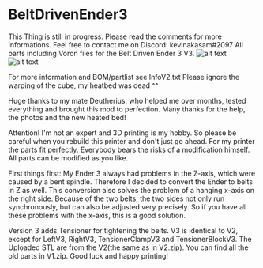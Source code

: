 # BeltDrivenEnder3
This Thing is still in progress. Please read the comments for more Informations. Feel free to contact me on Discord: kevinakasam#2097
All parts including Voron files for the Belt Driven Ender 3 V3.
![alt text](https://github.com/kevinakasam/BeltDrivenEnder3/blob/main/BD_V3.jpg?raw=true)
![alt text](https://github.com/kevinakasam/BeltDrivenEnder3/blob/main/Pictures/IMG_3939.JPEG?raw=true)

For more information and BOM/partlist see InfoV2.txt
Please ignore the warping of the cube, my heatbed was dead ^^

Huge thanks to my mate Deutherius, who helped me over months, tested everything and brought this mod to perfection. Many thanks for the help, the photos and the new heated bed!

Attention!
I'm not an expert and 3D printing is my hobby. So please be careful when you rebuild this printer and don't just go ahead. For my printer the parts fit perfectly.
Everybody bears the risks of a modification himself.
All parts can be modified as you like.

First things first:
My Ender 3 always had problems in the Z-axis, which were caused by a bent spindle. Therefore I decided to convert the Ender to belts in Z as well.
This conversion also solves the problem of a hanging x-axis on the right side. Because of the two belts, the two sides not only run synchronously, but can also be adjusted very precisely.
So if you have all these problems with the x-axis, this is a good solution.

Version 3 adds Tensioner for tightening the belts. V3 is identical to V2, except for LeftV3, RightV3, TensionerClampV3 and TensionerBlockV3.
The Uploaded STL are from the V2(the same as in V2.zip). You can find all the old parts in V1.zip.
Good luck and happy printing!
